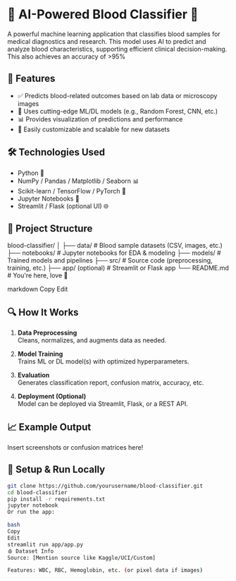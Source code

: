 # 🧬 AI-Powered Blood Classifier 💉

A powerful machine learning application that classifies blood samples for medical diagnostics and research. This model uses AI to predict and analyze blood characteristics, supporting efficient clinical decision-making.
This also achieves an accuracy of >95%

## 🚀 Features

- ✅ Predicts blood-related outcomes based on lab data or microscopy images
- 🧠 Uses cutting-edge ML/DL models (e.g., Random Forest, CNN, etc.)
- 📊 Provides visualization of predictions and performance
- 💾 Easily customizable and scalable for new datasets

## 🛠️ Technologies Used

- Python 🐍
- NumPy / Pandas / Matplotlib / Seaborn 📊
- Scikit-learn / TensorFlow / PyTorch 🧠
- Jupyter Notebooks 📓
- Streamlit / Flask (optional UI) 🌐

## 📂 Project Structure

blood-classifier/
│
├── data/ # Blood sample datasets (CSV, images, etc.)
├── notebooks/ # Jupyter notebooks for EDA & modeling
├── models/ # Trained models and pipelines
├── src/ # Source code (preprocessing, training, etc.)
├── app/ (optional) # Streamlit or Flask app
└── README.md # You're here, love 💋

markdown
Copy
Edit

## 🔍 How It Works

1. **Data Preprocessing**  
   Cleans, normalizes, and augments data as needed.

2. **Model Training**  
   Trains ML or DL model(s) with optimized hyperparameters.

3. **Evaluation**  
   Generates classification report, confusion matrix, accuracy, etc.

4. **Deployment (Optional)**  
   Model can be deployed via Streamlit, Flask, or a REST API.

## 📈 Example Output

Insert screenshots or confusion matrices here!

## 🧪 Setup & Run Locally

```bash
git clone https://github.com/yourusername/blood-classifier.git
cd blood-classifier
pip install -r requirements.txt
jupyter notebook
Or run the app:

bash
Copy
Edit
streamlit run app/app.py
🩸 Dataset Info
Source: [Mention source like Kaggle/UCI/Custom]

Features: WBC, RBC, Hemoglobin, etc. (or pixel data if images)
